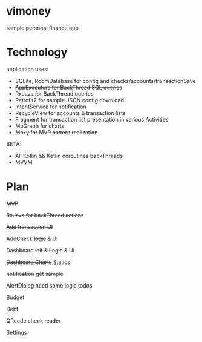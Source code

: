 # vimoney
sample personal finance app

# Technology
application uses:
* SQLite, RoomDatabase for config and checks/accounts/transactionSave
* ~~AppExecutors for BackThread SQL queries~~ 
* ~~RxJava for BackThread queries~~
* Retrofit2 for sample JSON config download
* IntentService for notification
* RecycleView for accounts & transaction lists
* Fragment for transaction list presentation in various Activities
* MpGraph for charts
* ~~Moxy for MVP pattern realization~~

BETA:
* All Kotlin && Kotlin coroutines backThreads
* MVVM

# Plan

~~MVP~~

~~RxJava for backThread actions~~

~~AddTransaction UI~~

AddCheck ~~logic~~ & UI

Dashboard ~~init & Logic~~ & UI

~~Dashboard Charts~~ Statics

~~notification~~ get sample

~~AlertDialog~~ need some logic todos

Budget

Debt

QRcode check reader

Settings
